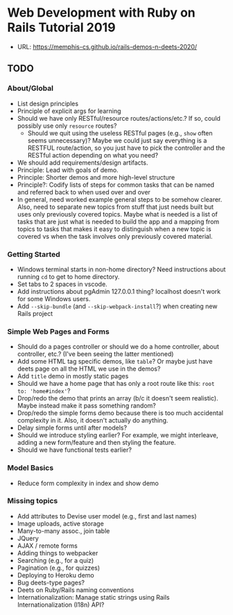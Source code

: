 # Web Development with Ruby on Rails Tutorial 2019

- URL: <https://memphis-cs.github.io/rails-demos-n-deets-2020/>

## TODO

### About/Global

- List design principles
- Principle of explicit args for learning
- Should we have only RESTful/resource routes/actions/etc.? If so, could possibly use only `resource` routes?
  - Should we quit using the useless RESTful pages (e.g., `show` often seems unnecessary)? Maybe we could just say everything is a RESTFUL route/action, so you just have to pick the controller and the RESTful action depending on what you need?
- We should add requirements/design artifacts.
- Principle: Lead with goals of demo.
- Principle: Shorter demos and more high-level structure
- Principle?: Codify lists of steps for common tasks that can be named and referred back to when used over and over
- In general, need worked example general steps to be somehow clearer. Also, need to separate new topics from stuff that just needs built but uses only previously covered topics. Maybe what is needed is a list of tasks that are just what is needed to build the app and a mapping from topics to tasks that makes it easy to distinguish when a new topic is covered vs when the task involves only previously covered material.

### Getting Started

- Windows terminal starts in non-home directory? Need instructions about running `cd` to get to home directory.
- Set tabs to 2 spaces in vscode.
- Add instructions about pgAdmin 127.0.0.1 thing? localhost doesn't work for some Windows users.
- Add `--skip-bundle` (and `--skip-webpack-install`?) when creating new Rails project

### Simple Web Pages and Forms

- Should do a pages controller or should we do a home controller, about controller, etc.? (I've been seeing the latter mentioned)
- Add some HTML tag specific demos, like `table`? Or maybe just have deets page on all the HTML we use in the demos?
- Add `title` demo in mostly static pages
- Should we have a home page that has only a root route like this: `root to: 'home#index'`?
- Drop/redo the demo that prints an array (b/c it doesn't seem realistic). Maybe instead make it pass something random?
- Drop/redo the simple forms demo because there is too much accidental complexity in it. Also, it doesn't actually do anything.
- Delay simple forms until after models?
- Should we introduce styling earlier? For example, we might interleave, adding a new form/feature and then styling the feature.
- Should we have functional tests earlier?

### Model Basics

- Reduce form complexity in index and show demo

### Missing topics

- Add attributes to Devise user model (e.g., first and last names)
- Image uploads, active storage
- Many-to-many assoc., join table
- JQuery
- AJAX / remote forms
- Adding things to webpacker
- Searching (e.g., for a quiz)
- Pagination (e.g., for quizzes)
- Deploying to Heroku demo
- Bug deets-type pages?
- Deets on Ruby/Rails naming conventions
- Internationalization: Manage static strings using Rails Internationalization (I18n) API?

